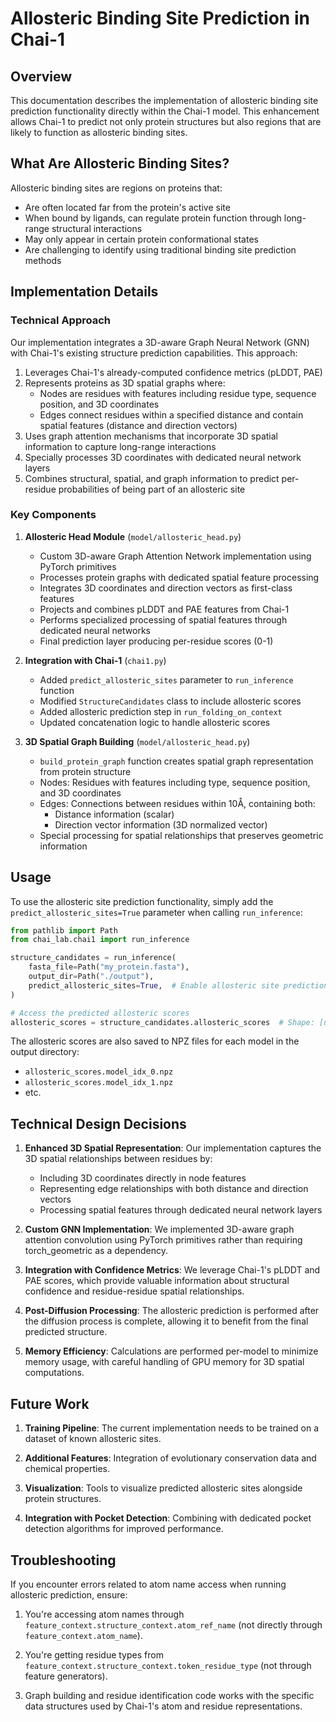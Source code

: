 # Allosteric Binding Site Prediction in Chai-1

## Overview

This documentation describes the implementation of allosteric binding site prediction functionality directly within the Chai-1 model. This enhancement allows Chai-1 to predict not only protein structures but also regions that are likely to function as allosteric binding sites.

## What Are Allosteric Binding Sites?

Allosteric binding sites are regions on proteins that:
- Are often located far from the protein's active site
- When bound by ligands, can regulate protein function through long-range structural interactions
- May only appear in certain protein conformational states
- Are challenging to identify using traditional binding site prediction methods

## Implementation Details

### Technical Approach

Our implementation integrates a 3D-aware Graph Neural Network (GNN) with Chai-1's existing structure prediction capabilities. This approach:

1. Leverages Chai-1's already-computed confidence metrics (pLDDT, PAE)
2. Represents proteins as 3D spatial graphs where:
   - Nodes are residues with features including residue type, sequence position, and 3D coordinates
   - Edges connect residues within a specified distance and contain spatial features (distance and direction vectors)
3. Uses graph attention mechanisms that incorporate 3D spatial information to capture long-range interactions
4. Specially processes 3D coordinates with dedicated neural network layers
5. Combines structural, spatial, and graph information to predict per-residue probabilities of being part of an allosteric site

### Key Components

1. **Allosteric Head Module** (`model/allosteric_head.py`)
   - Custom 3D-aware Graph Attention Network implementation using PyTorch primitives
   - Processes protein graphs with dedicated spatial feature processing
   - Integrates 3D coordinates and direction vectors as first-class features
   - Projects and combines pLDDT and PAE features from Chai-1
   - Performs specialized processing of spatial features through dedicated neural networks
   - Final prediction layer producing per-residue scores (0-1)

2. **Integration with Chai-1** (`chai1.py`)
   - Added `predict_allosteric_sites` parameter to `run_inference` function
   - Modified `StructureCandidates` class to include allosteric scores
   - Added allosteric prediction step in `run_folding_on_context`
   - Updated concatenation logic to handle allosteric scores

3. **3D Spatial Graph Building** (`model/allosteric_head.py`)
   - `build_protein_graph` function creates spatial graph representation from protein structure
   - Nodes: Residues with features including type, sequence position, and 3D coordinates
   - Edges: Connections between residues within 10Å, containing both:
     - Distance information (scalar)
     - Direction vector information (3D normalized vector)
   - Special processing for spatial relationships that preserves geometric information

## Usage

To use the allosteric site prediction functionality, simply add the `predict_allosteric_sites=True` parameter when calling `run_inference`:

```python
from pathlib import Path
from chai_lab.chai1 import run_inference

structure_candidates = run_inference(
    fasta_file=Path("my_protein.fasta"),
    output_dir=Path("./output"),
    predict_allosteric_sites=True,  # Enable allosteric site prediction
)

# Access the predicted allosteric scores
allosteric_scores = structure_candidates.allosteric_scores  # Shape: [num_models, num_residues]
```

The allosteric scores are also saved to NPZ files for each model in the output directory:
- `allosteric_scores.model_idx_0.npz`
- `allosteric_scores.model_idx_1.npz`
- etc.

## Technical Design Decisions

1. **Enhanced 3D Spatial Representation**: Our implementation captures the 3D spatial relationships between residues by:
   - Including 3D coordinates directly in node features
   - Representing edge relationships with both distance and direction vectors
   - Processing spatial features through dedicated neural network layers

2. **Custom GNN Implementation**: We implemented 3D-aware graph attention convolution using PyTorch primitives rather than requiring torch_geometric as a dependency.

3. **Integration with Confidence Metrics**: We leverage Chai-1's pLDDT and PAE scores, which provide valuable information about structural confidence and residue-residue spatial relationships.

4. **Post-Diffusion Processing**: The allosteric prediction is performed after the diffusion process is complete, allowing it to benefit from the final predicted structure.

5. **Memory Efficiency**: Calculations are performed per-model to minimize memory usage, with careful handling of GPU memory for 3D spatial computations.

## Future Work

1. **Training Pipeline**: The current implementation needs to be trained on a dataset of known allosteric sites.

2. **Additional Features**: Integration of evolutionary conservation data and chemical properties.

3. **Visualization**: Tools to visualize predicted allosteric sites alongside protein structures.

4. **Integration with Pocket Detection**: Combining with dedicated pocket detection algorithms for improved performance.

## Troubleshooting

If you encounter errors related to atom name access when running allosteric prediction, ensure:

1. You're accessing atom names through `feature_context.structure_context.atom_ref_name` (not directly through `feature_context.atom_name`).

2. You're getting residue types from `feature_context.structure_context.token_residue_type` (not through feature generators).

3. Graph building and residue identification code works with the specific data structures used by Chai-1's atom and residue representations.
